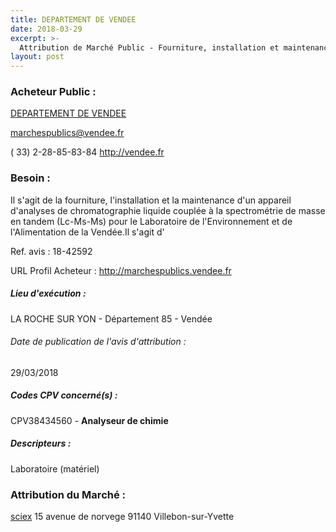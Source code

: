 ```yaml
---
title: DEPARTEMENT DE VENDEE
date: 2018-03-29
excerpt: >-
  Attribution de Marché Public - Fourniture, installation et maintenance d'un appareil d'analyses de chromatographie liquide couplée à la spectrométrie de masse en tandem (Lc-Ms-Ms)
layout: post
---
```


### Acheteur Public : 
<a href="/acheteur-137/siren-228500013"> DEPARTEMENT DE VENDEE</a><br/>



marchespublics@vendee.fr

( 33) 2-28-85-83-84
http://vendee.fr
### Besoin :

Il s'agit de la fourniture, l'installation et la maintenance d'un appareil d'analyses de chromatographie liquide couplée à la spectrométrie de masse en tandem (Lc-Ms-Ms) pour le Laboratoire de l'Environnement et de l'Alimentation de la Vendée.Il s'agit d'

Ref. avis : 18-42592

URL Profil Acheteur : http://marchespublics.vendee.fr

##### Lieu d'exécution :

LA ROCHE SUR YON - Département 85 - Vendée

###### Date de publication de l'avis d'attribution : 
29/03/2018

##### Codes CPV concerné(s) :
CPV38434560 - **Analyseur de chimie** <br/>

##### Descripteurs :
Laboratoire (matériel) <br/>

### Attribution du Marché :
<a href="/entreprise-560/siren-433819455"> sciex</a>    15 avenue de norvege 91140 Villebon-sur-Yvette <br/>
